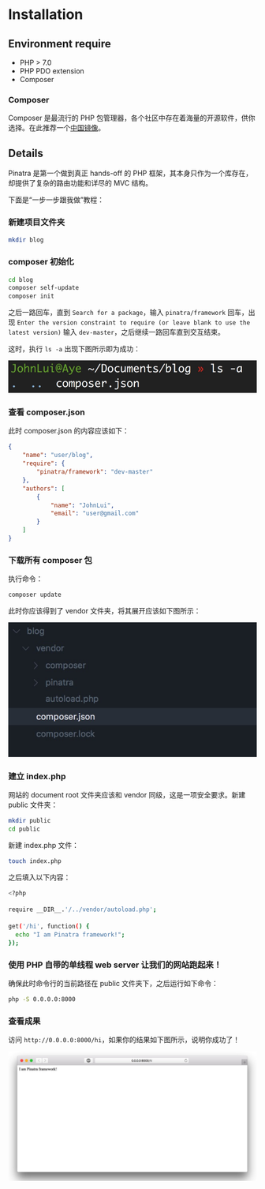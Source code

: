 # Installation

## Environment require

* PHP > 7.0
* PHP PDO extension
* Composer

### Composer

Composer 是最流行的 PHP 包管理器，各个社区中存在着海量的开源软件，供你选择。在此推荐一个[中国镜像](https://packagist.laravel-china.org)。

## Details

Pinatra 是第一个做到真正 hands-off 的 PHP 框架，其本身只作为一个库存在，却提供了复杂的路由功能和详尽的 MVC 结构。

下面是“一步一步跟我做”教程：

### 新建项目文件夹

```bash
mkdir blog
```

### composer 初始化

```bash
cd blog
composer self-update
composer init
```

之后一路回车，直到 `Search for a package`，输入 `pinatra/framework` 回车，出现 `Enter the version constraint to require (or leave blank to use the latest version)` 输入 `dev-master`，之后继续一路回车直到交互结束。

这时，执行 `ls -a` 出现下图所示即为成功：

![ls](./assets/1.jpg)

### 查看 composer.json

此时 composer.json 的内容应该如下：

```json
{
    "name": "user/blog",
    "require": {
        "pinatra/framework": "dev-master"
    },
    "authors": [
        {
            "name": "JohnLui",
            "email": "user@gmail.com"
        }
    ]
}
```

### 下载所有 composer 包

执行命令：

```bash
composer update
```

此时你应该得到了 vendor 文件夹，将其展开应该如下图所示：

![vendor](./assets/2.jpg)

### 建立 index.php

网站的 document root 文件夹应该和 vendor 同级，这是一项安全要求。新建 public 文件夹：

```bash
mkdir public
cd public
```

新建 index.php 文件：

```bash
touch index.php
```

之后填入以下内容：

```bash
<?php

require __DIR__.'/../vendor/autoload.php';

get('/hi', function() {
  echo "I am Pinatra framework!";
});
```

### 使用 PHP 自带的单线程 web server 让我们的网站跑起来！

确保此时命令行的当前路径在 public 文件夹下，之后运行如下命令：

```bash
php -S 0.0.0.0:8000
```

### 查看成果

访问 `http://0.0.0.0:8000/hi`，如果你的结果如下图所示，说明你成功了！

![success](./assets/3.jpg)